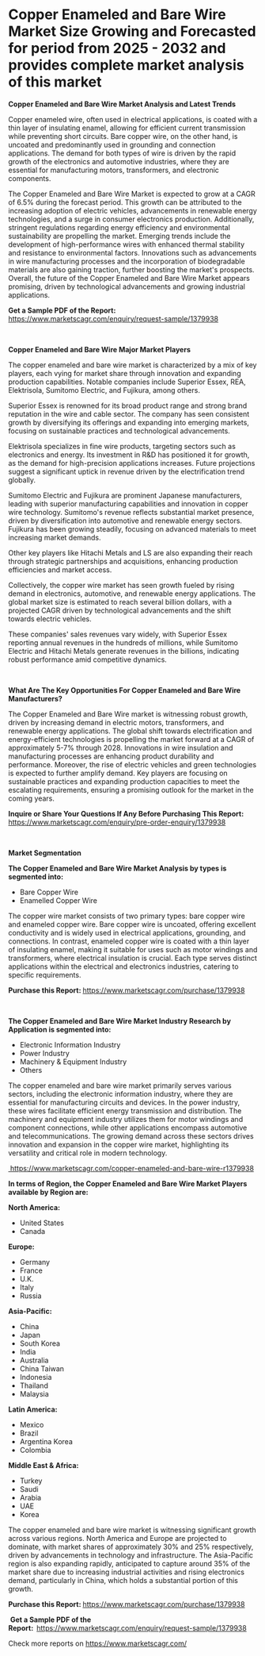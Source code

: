 <p><h1>Copper Enameled and Bare Wire Market Size Growing and Forecasted for period from 2025 - 2032 and provides complete market analysis of this market</h1></p><p><strong>Copper Enameled and Bare Wire Market Analysis and Latest Trends</strong></p>
<p><p>Copper enameled wire, often used in electrical applications, is coated with a thin layer of insulating enamel, allowing for efficient current transmission while preventing short circuits. Bare copper wire, on the other hand, is uncoated and predominantly used in grounding and connection applications. The demand for both types of wire is driven by the rapid growth of the electronics and automotive industries, where they are essential for manufacturing motors, transformers, and electronic components.</p><p>The Copper Enameled and Bare Wire Market is expected to grow at a CAGR of 6.5% during the forecast period. This growth can be attributed to the increasing adoption of electric vehicles, advancements in renewable energy technologies, and a surge in consumer electronics production. Additionally, stringent regulations regarding energy efficiency and environmental sustainability are propelling the market. Emerging trends include the development of high-performance wires with enhanced thermal stability and resistance to environmental factors. Innovations such as advancements in wire manufacturing processes and the incorporation of biodegradable materials are also gaining traction, further boosting the market's prospects. Overall, the future of the Copper Enameled and Bare Wire Market appears promising, driven by technological advancements and growing industrial applications.</p></p>
<p><strong>Get a Sample PDF of the Report:&nbsp;</strong> <a href="https://www.marketscagr.com/enquiry/request-sample/1379938?utm_campaign=2215&utm_medium=2&utm_source=Github&utm_content=ia&utm_term=01022025&utm_id=copper-enameled-and-bare-wire">https://www.marketscagr.com/enquiry/request-sample/1379938</a></p>
<p>&nbsp;</p>
<p><strong>Copper Enameled and Bare Wire Major Market Players</strong></p>
<p><p>The copper enameled and bare wire market is characterized by a mix of key players, each vying for market share through innovation and expanding production capabilities. Notable companies include Superior Essex, REA, Elektrisola, Sumitomo Electric, and Fujikura, among others. </p><p>Superior Essex is renowned for its broad product range and strong brand reputation in the wire and cable sector. The company has seen consistent growth by diversifying its offerings and expanding into emerging markets, focusing on sustainable practices and technological advancements. </p><p>Elektrisola specializes in fine wire products, targeting sectors such as electronics and energy. Its investment in R&D has positioned it for growth, as the demand for high-precision applications increases. Future projections suggest a significant uptick in revenue driven by the electrification trend globally.</p><p>Sumitomo Electric and Fujikura are prominent Japanese manufacturers, leading with superior manufacturing capabilities and innovation in copper wire technology. Sumitomo's revenue reflects substantial market presence, driven by diversification into automotive and renewable energy sectors. Fujikura has been growing steadily, focusing on advanced materials to meet increasing market demands.</p><p>Other key players like Hitachi Metals and LS are also expanding their reach through strategic partnerships and acquisitions, enhancing production efficiencies and market access.</p><p>Collectively, the copper wire market has seen growth fueled by rising demand in electronics, automotive, and renewable energy applications. The global market size is estimated to reach several billion dollars, with a projected CAGR driven by technological advancements and the shift towards electric vehicles.</p><p>These companies' sales revenues vary widely, with Superior Essex reporting annual revenues in the hundreds of millions, while Sumitomo Electric and Hitachi Metals generate revenues in the billions, indicating robust performance amid competitive dynamics.</p></p>
<p>&nbsp;</p>
<p><strong>What Are The Key Opportunities For Copper Enameled and Bare Wire Manufacturers?</strong></p>
<p><p>The Copper Enameled and Bare Wire market is witnessing robust growth, driven by increasing demand in electric motors, transformers, and renewable energy applications. The global shift towards electrification and energy-efficient technologies is propelling the market forward at a CAGR of approximately 5-7% through 2028. Innovations in wire insulation and manufacturing processes are enhancing product durability and performance. Moreover, the rise of electric vehicles and green technologies is expected to further amplify demand. Key players are focusing on sustainable practices and expanding production capacities to meet the escalating requirements, ensuring a promising outlook for the market in the coming years.</p></p>
<p><strong>Inquire or Share Your Questions If Any Before Purchasing This Report:</strong> <a href="https://www.marketscagr.com/enquiry/pre-order-enquiry/1379938?utm_campaign=2215&utm_medium=2&utm_source=Github&utm_content=ia&utm_term=01022025&utm_id=copper-enameled-and-bare-wire">https://www.marketscagr.com/enquiry/pre-order-enquiry/1379938</a></p>
<p>&nbsp;</p>
<p><strong>Market Segmentation</strong></p>
<p><strong>The Copper Enameled and Bare Wire Market Analysis by types is segmented into:</strong></p>
<p><ul><li>Bare Copper Wire</li><li>Enamelled Copper Wire</li></ul></p>
<p><p>The copper wire market consists of two primary types: bare copper wire and enameled copper wire. Bare copper wire is uncoated, offering excellent conductivity and is widely used in electrical applications, grounding, and connections. In contrast, enameled copper wire is coated with a thin layer of insulating enamel, making it suitable for uses such as motor windings and transformers, where electrical insulation is crucial. Each type serves distinct applications within the electrical and electronics industries, catering to specific requirements.</p></p>
<p><strong>Purchase this Report:&nbsp;</strong><a href="https://www.marketscagr.com/purchase/1379938?utm_campaign=2215&utm_medium=2&utm_source=Github&utm_content=ia&utm_term=01022025&utm_id=copper-enameled-and-bare-wire">https://www.marketscagr.com/purchase/1379938</a></p>
<p>&nbsp;</p>
<p><strong>The Copper Enameled and Bare Wire Market Industry Research by Application is segmented into:</strong></p>
<p><ul><li>Electronic Information Industry</li><li>Power Industry</li><li>Machinery & Equipment Industry</li><li>Others</li></ul></p>
<p><p>The copper enameled and bare wire market primarily serves various sectors, including the electronic information industry, where they are essential for manufacturing circuits and devices. In the power industry, these wires facilitate efficient energy transmission and distribution. The machinery and equipment industry utilizes them for motor windings and component connections, while other applications encompass automotive and telecommunications. The growing demand across these sectors drives innovation and expansion in the copper wire market, highlighting its versatility and critical role in modern technology.</p></p>
<p><a href="https://www.marketscagr.com/copper-enameled-and-bare-wire-r1379938?utm_campaign=2215&utm_medium=2&utm_source=Github&utm_content=ia&utm_term=01022025&utm_id=copper-enameled-and-bare-wire">&nbsp;https://www.marketscagr.com/copper-enameled-and-bare-wire-r1379938</a></p>
<p><strong>In terms of Region, the Copper Enameled and Bare Wire Market Players available by Region are:</strong></p>
<p>
    <p> <strong> North America: </strong>
        <ul>
            <li>United States</li>
            <li>Canada</li>
        </ul>
        </p> 
    <p> <strong> Europe: </strong>
        <ul>
            <li>Germany</li>
            <li>France</li>
            <li>U.K.</li>
            <li>Italy</li>
            <li>Russia</li>
        </ul>
        </p> 
    <p> <strong> Asia-Pacific: </strong>
        <ul>
            <li>China</li>
            <li>Japan</li>
            <li>South Korea</li>
            <li>India</li>
            <li>Australia</li>
            <li>China Taiwan</li>
            <li>Indonesia</li>
            <li>Thailand</li>
            <li>Malaysia</li>
        </ul>
        </p> 
    <p> <strong> Latin America: </strong>
        <ul>
            <li>Mexico</li>
            <li>Brazil</li>
            <li>Argentina Korea</li>
            <li>Colombia</li>
        </ul>
        </p> 
    <p> <strong> Middle East & Africa: </strong>
        <ul>
            <li>Turkey</li>
            <li>Saudi</li>
            <li>Arabia</li>
            <li>UAE</li>
            <li>Korea</li>
        </ul>
    </p>
    </p>
<p><p>The copper enameled and bare wire market is witnessing significant growth across various regions. North America and Europe are projected to dominate, with market shares of approximately 30% and 25% respectively, driven by advancements in technology and infrastructure. The Asia-Pacific region is also expanding rapidly, anticipated to capture around 35% of the market share due to increasing industrial activities and rising electronics demand, particularly in China, which holds a substantial portion of this growth.</p></p>
<p><strong>Purchase this Report: </strong><a href="https://www.marketscagr.com/purchase/1379938?utm_campaign=2215&utm_medium=2&utm_source=Github&utm_content=ia&utm_term=01022025&utm_id=copper-enameled-and-bare-wire">https://www.marketscagr.com/purchase/1379938</a></p>
<p>&nbsp;<strong>Get a Sample PDF of the Report:&nbsp;&nbsp;</strong><a href="https://www.marketscagr.com/enquiry/request-sample/1379938?utm_campaign=2215&utm_medium=2&utm_source=Github&utm_content=ia&utm_term=01022025&utm_id=copper-enameled-and-bare-wire">https://www.marketscagr.com/enquiry/request-sample/1379938</a></p>
<p><strong></strong></p>
<p>Check more reports on <a href="https://www.marketscagr.com/?utm_campaign=2215&utm_medium=2&utm_source=Github&utm_content=ia&utm_term=01022025&utm_id=copper-enameled-and-bare-wire">https://www.marketscagr.com/</a></p>